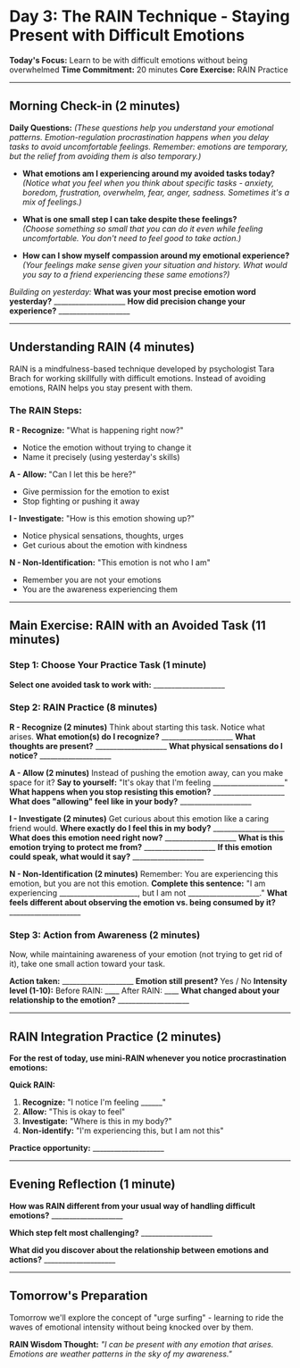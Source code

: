# Day 3: The RAIN Technique - Staying Present with Difficult Emotions

**Today's Focus:** Learn to be with difficult emotions without being overwhelmed
**Time Commitment:** 20 minutes
**Core Exercise:** RAIN Practice

---

## Morning Check-in (2 minutes)

**Daily Questions:** *(These questions help you understand your emotional patterns. Emotion-regulation procrastination happens when you delay tasks to avoid uncomfortable feelings. Remember: emotions are temporary, but the relief from avoiding them is also temporary.)*

- **What emotions am I experiencing around my avoided tasks today?**  
  *(Notice what you feel when you think about specific tasks - anxiety, boredom, frustration, overwhelm, fear, anger, sadness. Sometimes it's a mix of feelings.)*

- **What is one small step I can take despite these feelings?**  
  *(Choose something so small that you can do it even while feeling uncomfortable. You don't need to feel good to take action.)*

- **How can I show myself compassion around my emotional experience?**  
  *(Your feelings make sense given your situation and history. What would you say to a friend experiencing these same emotions?)*

*Building on yesterday:*
**What was your most precise emotion word yesterday?** ____________________
**How did precision change your experience?** ____________________

---

## Understanding RAIN (4 minutes)

RAIN is a mindfulness-based technique developed by psychologist Tara Brach for working skillfully with difficult emotions. Instead of avoiding emotions, RAIN helps you stay present with them.

### The RAIN Steps:

**R - Recognize:** "What is happening right now?"
- Notice the emotion without trying to change it
- Name it precisely (using yesterday's skills)

**A - Allow:** "Can I let this be here?"
- Give permission for the emotion to exist
- Stop fighting or pushing it away

**I - Investigate:** "How is this emotion showing up?"
- Notice physical sensations, thoughts, urges
- Get curious about the emotion with kindness

**N - Non-Identification:** "This emotion is not who I am"
- Remember you are not your emotions
- You are the awareness experiencing them

---

## Main Exercise: RAIN with an Avoided Task (11 minutes)

### Step 1: Choose Your Practice Task (1 minute)
**Select one avoided task to work with:** ____________________

### Step 2: RAIN Practice (8 minutes)

**R - Recognize (2 minutes)**
Think about starting this task. Notice what arises.
**What emotion(s) do I recognize?** ____________________
**What thoughts are present?** ____________________
**What physical sensations do I notice?** ____________________

**A - Allow (2 minutes)**
Instead of pushing the emotion away, can you make space for it?
**Say to yourself:** "It's okay that I'm feeling ____________________"
**What happens when you stop resisting this emotion?** ____________________
**What does "allowing" feel like in your body?** ____________________

**I - Investigate (2 minutes)**
Get curious about this emotion like a caring friend would.
**Where exactly do I feel this in my body?** ____________________
**What does this emotion need right now?** ____________________
**What is this emotion trying to protect me from?** ____________________
**If this emotion could speak, what would it say?** ____________________

**N - Non-Identification (2 minutes)**
Remember: You are experiencing this emotion, but you are not this emotion.
**Complete this sentence:** "I am experiencing ______________________, but I am not ____________________."
**What feels different about observing the emotion vs. being consumed by it?** ____________________

### Step 3: Action from Awareness (2 minutes)

Now, while maintaining awareness of your emotion (not trying to get rid of it), take one small action toward your task.

**Action taken:** ____________________
**Emotion still present?** Yes / No
**Intensity level (1-10):** Before RAIN: ____ After RAIN: ____
**What changed about your relationship to the emotion?** ____________________

---

## RAIN Integration Practice (2 minutes)

**For the rest of today, use mini-RAIN whenever you notice procrastination emotions:**

**Quick RAIN:**
1. **Recognize:** "I notice I'm feeling ______"
2. **Allow:** "This is okay to feel"
3. **Investigate:** "Where is this in my body?"
4. **Non-identify:** "I'm experiencing this, but I am not this"

**Practice opportunity:** ____________________

---

## Evening Reflection (1 minute)

**How was RAIN different from your usual way of handling difficult emotions?** ____________________

**Which step felt most challenging?** ____________________

**What did you discover about the relationship between emotions and actions?** ____________________

---

## Tomorrow's Preparation
Tomorrow we'll explore the concept of "urge surfing" - learning to ride the waves of emotional intensity without being knocked over by them.

**RAIN Wisdom Thought:**
*"I can be present with any emotion that arises. Emotions are weather patterns in the sky of my awareness."*